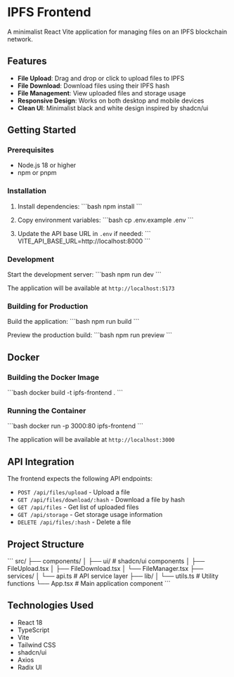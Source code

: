 # IPFS Frontend

A minimalist React Vite application for managing files on an IPFS blockchain network.

## Features

- **File Upload**: Drag and drop or click to upload files to IPFS
- **File Download**: Download files using their IPFS hash
- **File Management**: View uploaded files and storage usage
- **Responsive Design**: Works on both desktop and mobile devices
- **Clean UI**: Minimalist black and white design inspired by shadcn/ui

## Getting Started

### Prerequisites

- Node.js 18 or higher
- npm or pnpm

### Installation

1. Install dependencies:
\`\`\`bash
npm install
\`\`\`

2. Copy environment variables:
\`\`\`bash
cp .env.example .env
\`\`\`

3. Update the API base URL in `.env` if needed:
\`\`\`
VITE_API_BASE_URL=http://localhost:8000
\`\`\`

### Development

Start the development server:
\`\`\`bash
npm run dev
\`\`\`

The application will be available at `http://localhost:5173`

### Building for Production

Build the application:
\`\`\`bash
npm run build
\`\`\`

Preview the production build:
\`\`\`bash
npm run preview
\`\`\`

## Docker

### Building the Docker Image

\`\`\`bash
docker build -t ipfs-frontend .
\`\`\`

### Running the Container

\`\`\`bash
docker run -p 3000:80 ipfs-frontend
\`\`\`

The application will be available at `http://localhost:3000`

## API Integration

The frontend expects the following API endpoints:

- `POST /api/files/upload` - Upload a file
- `GET /api/files/download/:hash` - Download a file by hash
- `GET /api/files` - Get list of uploaded files
- `GET /api/storage` - Get storage usage information
- `DELETE /api/files/:hash` - Delete a file

## Project Structure

\`\`\`
src/
├── components/
│   ├── ui/           # shadcn/ui components
│   ├── FileUpload.tsx
│   ├── FileDownload.tsx
│   └── FileManager.tsx
├── services/
│   └── api.ts        # API service layer
├── lib/
│   └── utils.ts      # Utility functions
└── App.tsx           # Main application component
\`\`\`

## Technologies Used

- React 18
- TypeScript
- Vite
- Tailwind CSS
- shadcn/ui
- Axios
- Radix UI
